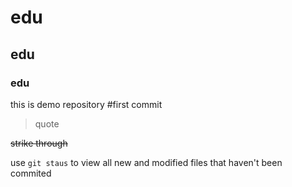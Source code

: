 # edu
## edu
### edu
this is demo repository
#first 
commit

> quote

~~strike through~~

use `git staus` to view all new and modified files that haven't been commited

